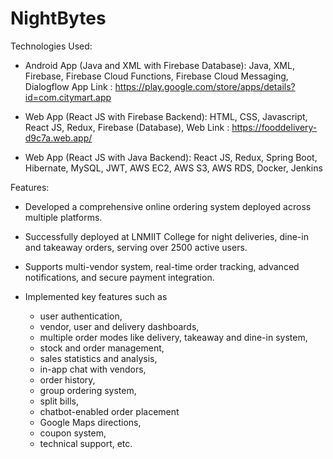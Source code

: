 # NightBytes

Technologies Used:

- Android App (Java and XML with Firebase Database): Java, XML, Firebase, Firebase Cloud Functions, Firebase Cloud Messaging, Dialogflow
  App Link : https://play.google.com/store/apps/details?id=com.citymart.app

- Web App (React JS with Firebase Backend): HTML, CSS, Javascript, React JS, Redux, Firebase (Database),
  Web Link : https://fooddelivery-d9c7a.web.app/

- Web App (React JS with Java Backend): React JS, Redux, Spring Boot, Hibernate, MySQL, JWT, AWS EC2, AWS S3, AWS RDS, Docker, Jenkins

Features:

- Developed a comprehensive online ordering system deployed across multiple platforms.

- Successfully deployed at LNMIIT College for night deliveries, dine-in and takeaway orders, serving over 2500 active users.

- Supports multi-vendor system, real-time order tracking, advanced notifications, and secure payment integration.

- Implemented key features such as
  - user authentication,
  - vendor, user and delivery dashboards,
  - multiple order modes like delivery, takeaway and dine-in system,
  - stock and order management,
  - sales statistics and analysis,
  - in-app chat with vendors,
  - order history,
  - group ordering system,
  - split bills,
  - chatbot-enabled order placement
  - Google Maps directions,
  - coupon system,
  - technical support, etc.


